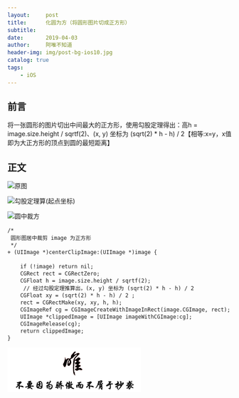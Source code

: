 ```yaml
---
layout:     post
title:      化圆为方（将圆形图片切成正方形）
subtitle:   
date:       2019-04-03
author:     阿唯不知道
header-img: img/post-bg-ios10.jpg
catalog: true
tags:
    - iOS
---
```


## 前言

将一张圆形的图片切出中间最大的正方形，使用勾股定理得出：高h = image.size.height / sqrtf(2)、(x, y) 坐标为 (sqrt(2) * h - h) / 2【相等:x=y，x值即为大正方形的顶点到圆的最短距离】

## 正文 
![原图](https://upload-images.jianshu.io/upload_images/2822163-58618de670b6591d.png?imageMogr2/auto-orient/strip%7CimageView2/2/w/200)

![勾股定理算(起点坐标)](https://upload-images.jianshu.io/upload_images/2822163-54fcafac1bbc5fb9.png?imageMogr2/auto-orient/strip%7CimageView2/2/w/300)

![圆中裁方](https://upload-images.jianshu.io/upload_images/2822163-311c2a71dc50a54e.jpg?imageMogr2/auto-orient/strip%7CimageView2/2/w/200)


```
/*
 圆形图居中裁剪 image 为正方形
 */
+ (UIImage *)centerClipImage:(UIImage *)image {
    
    if (!image) return nil;
    CGRect rect = CGRectZero;
    CGFloat h = image.size.height / sqrtf(2);
     // 经过勾股定理推算出，(x, y) 坐标为 (sqrt(2) * h - h) / 2
    CGFloat xy = (sqrt(2) * h - h) / 2 ;
    rect = CGRectMake(xy, xy, h, h);
    CGImageRef cg = CGImageCreateWithImageInRect(image.CGImage, rect);
    UIImage *clippedImage = [UIImage imageWithCGImage:cg];
    CGImageRelease(cg);
    return clippedImage;
}
```
![](../img/不要因为骄傲而不屑于抄袭.png)
